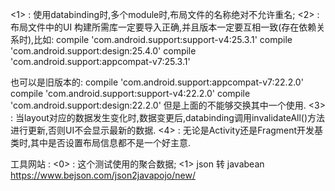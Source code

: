 <1> : 使用databinding时,多个module时,布局文件的名称绝对不允许重名;
<2> : 布局文件中的UI 构建所需库一定要导入正确,并且版本一定要互相一致(存在依赖关系时),比如:
compile 'com.android.support:support-v4:25.3.1'
compile 'com.android.support:design:25.4.0'
compile 'com.android.support:appcompat-v7:25.3.1'

也可以是旧版本的:
compile 'com.android.support:appcompat-v7:22.2.0'
compile 'com.android.support:support-v4:22.2.0'
compile 'com.android.support:design:22.2.0'
但是上面的不能够交换其中一个使用.
<3> : 当layout对应的数据发生变化时,数据变更后,databinding调用invalidateAll()方法进行更新,否则UI不会显示最新的数据.
<4> : 无论是Activity还是Fragment开发基类时,其中是否设置布局信息都不是一个好主意.


工具网站 :
<0> : 这个测试使用的聚合数据;
<1> json 转 javabean
https://www.bejson.com/json2javapojo/new/